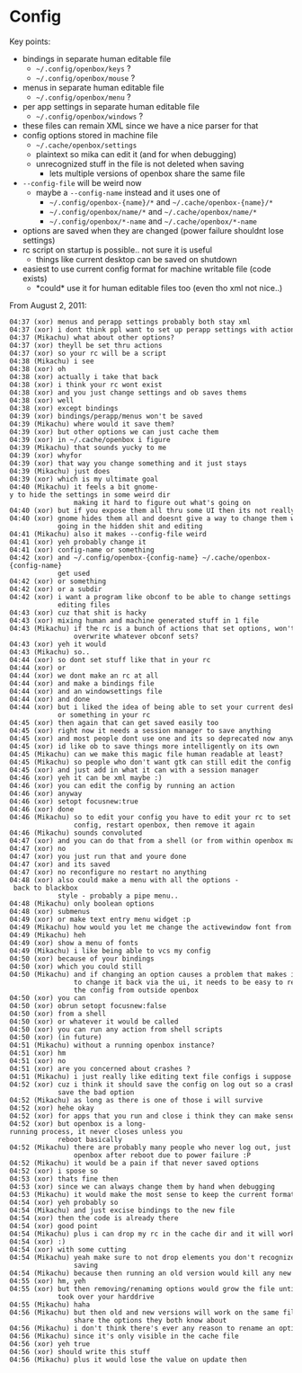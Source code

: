 # Config

Key points:

- bindings in separate human editable file
  - `~/.config/openbox/keys` ?
  - `~/.config/openbox/mouse` ?
- menus in separate human editable file
  - `~/.config/openbox/menu` ?
- per app settings in separate human editable file
  - `~/.config/openbox/windows` ?
- these files can remain XML since we have a nice parser for that
- config options stored in machine file
  - `~/.cache/openbox/settings`
  - plaintext so mika can edit it (and for when debugging)
  - unrecognized stuff in the file is not deleted when saving
    - lets multiple versions of openbox share the same file
- `--config-file` will be weird now
  - maybe a `--config-name` instead and it uses one of
    - `~/.config/openbox-{name}/*` and `~/.cache/openbox-{name}/*`
    - `~/.config/openbox/name/*` and `~/.cache/openbox/name/*`
    - `~/.config/openbox/*-name` and `~/.cache/openbox/*-name`
- options are saved when they are changed (power failure shouldnt lose settings)
- rc script on startup is possible.. not sure it is useful
  - things like current desktop can be saved on shutdown
- easiest to use current config format for machine writable file (code exists)
  - \*could\* use it for human editable files too (even tho xml not nice..)

From August 2, 2011:

```text
04:37 (xor) menus and perapp settings probably both stay xml
04:37 (xor) i dont think ppl want to set up perapp settings with action commands
04:37 (Mikachu) what about other options?
04:37 (xor) theyll be set thru actions
04:37 (xor) so your rc will be a script
04:38 (Mikachu) i see
04:38 (xor) oh
04:38 (xor) actually i take that back
04:38 (xor) i think your rc wont exist
04:38 (xor) and you just change settings and ob saves thems
04:38 (xor) well
04:38 (xor) except bindings
04:39 (xor) bindings/perapp/menus won't be saved
04:39 (Mikachu) where would it save them?
04:39 (xor) but other options we can just cache them
04:39 (xor) in ~/.cache/openbox i figure
04:39 (Mikachu) that sounds yucky to me
04:39 (xor) whyfor
04:39 (xor) that way you change something and it just stays
04:39 (Mikachu) just does
04:39 (xor) which is my ultimate goal
04:40 (Mikachu) it feels a bit gnome-y to hide the settings in some weird dir
                making it hard to figure out what's going on
04:40 (xor) but if you expose them all thru some UI then its not really hidden
04:40 (xor) gnome hides them all and doesnt give a way to change them without
            going in the hidden shit and editing
04:41 (Mikachu) also it makes --config-file weird
04:41 (xor) yeh probably change it
04:41 (xor) config-name or something
04:42 (xor) and ~/.config/openbox-{config-name} ~/.cache/openbox-{config-name}
            get used
04:42 (xor) or something
04:42 (xor) or a subdir
04:42 (xor) i want a program like obconf to be able to change settings without
            editing files
04:43 (xor) cuz that shit is hacky
04:43 (xor) mixing human and machine generated stuff in 1 file
04:43 (Mikachu) if the rc is a bunch of actions that set options, won't that
                overwrite whatever obconf sets?
04:43 (xor) yeh it would
04:43 (Mikachu) so..
04:44 (xor) so dont set stuff like that in your rc
04:44 (xor) or
04:44 (xor) we dont make an rc at all
04:44 (xor) and make a bindings file
04:44 (xor) and an windowsettings file
04:44 (xor) and done
04:44 (xor) but i liked the idea of being able to set your current desktop to 3
            or something in your rc
04:45 (xor) then again that can get saved easily too
04:45 (xor) right now it needs a session manager to save anything
04:45 (xor) and most people dont use one and its so deprecated now anyway
04:45 (xor) id like ob to save things more intelligently on its own
04:45 (Mikachu) can we make this magic file human readable at least?
04:45 (Mikachu) so people who don't want gtk can still edit the config
04:45 (xor) and just add in what it can with a session manager
04:46 (xor) yeh it can be xml maybe :)
04:46 (xor) you can edit the config by running an action
04:46 (xor) anyway
04:46 (xor) setopt focusnew:true
04:46 (xor) done
04:46 (Mikachu) so to edit your config you have to edit your rc to set the
                config, restart openbox, then remove it again
04:46 (Mikachu) sounds convoluted
04:47 (xor) and you can do that from a shell (or from within openbox maybe)
04:47 (xor) no
04:47 (xor) you just run that and youre done
04:47 (xor) and its saved
04:47 (xor) no reconfigure no restart no anything
04:48 (xor) also could make a menu with all the options - back to blackbox
            style - probably a pipe menu..
04:48 (Mikachu) only boolean options
04:48 (xor) submenus
04:49 (xor) or make text entry menu widget :p
04:49 (Mikachu) how would you let me change the activewindow font from a menu?
04:49 (Mikachu) heh
04:49 (xor) show a menu of fonts
04:49 (Mikachu) i like being able to vcs my config
04:50 (xor) because of your bindings
04:50 (xor) which you could still
04:50 (Mikachu) and if changing an option causes a problem that makes it hard 
                to change it back via the ui, it needs to be easy to restore
                the config from outside openbox
04:50 (xor) you can
04:50 (xor) obrun setopt focusnew:false
04:50 (xor) from a shell
04:50 (xor) or whatever it would be called
04:50 (xor) you can run any action from shell scripts
04:50 (xor) (in future)
04:51 (Mikachu) without a running openbox instance?
04:51 (xor) hm
04:51 (xor) no
04:51 (xor) are you concerned about crashes ?
04:51 (Mikachu) i just really like editing text file configs i suppose
04:52 (xor) cuz i think it should save the config on log out so a crash wouldnt
            save the bad option
04:52 (Mikachu) as long as there is one of those i will survive
04:52 (xor) hehe okay
04:52 (xor) for apps that you run and close i think they can make sense
04:52 (xor) but openbox is a long-running process, it never closes unless you
            reboot basically
04:52 (Mikachu) there are probably many people who never log out, just start
                openbox after reboot due to power failure :P
04:52 (Mikachu) it would be a pain if that never saved options
04:52 (xor) i spose so
04:53 (xor) thats fine then
04:53 (xor) since we can always change them by hand when debugging
04:53 (Mikachu) it would make the most sense to keep the current format then
04:54 (xor) yeh probably so
04:54 (Mikachu) and just excise bindings to the new file
04:54 (xor) then the code is already there
04:54 (xor) good point
04:54 (Mikachu) plus i can drop my rc in the cache dir and it will work :P
04:54 (xor) :)
04:54 (xor) with some cutting
04:54 (Mikachu) yeah make sure to not drop elements you don't recognize when
                saving
04:54 (Mikachu) because then running an old version would kill any new options
04:55 (xor) hm, yeh
04:55 (xor) but then removing/renaming options would grow the file until it
            took over your harddrive
04:55 (Mikachu) haha
04:56 (Mikachu) but then old and new versions will work on the same file, and
                share the options they both know about
04:56 (Mikachu) i don't think there's ever any reason to rename an option though
04:56 (Mikachu) since it's only visible in the cache file
04:56 (xor) yeh true
04:56 (xor) should write this stuff
04:56 (Mikachu) plus it would lose the value on update then
```
